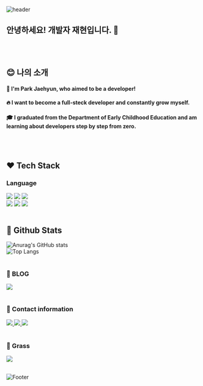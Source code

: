 ![header](https://capsule-render.vercel.app/api?type=waving&color=gradient&height=300&section=header&text=어%20서%20오%20세%20요&fontColor=ecf6fa&fontAlignY=50&animation=twinkling&fontSize=100)

## 안녕하세요! 개발자 재현입니다. 👋
<br/>
<br/>

<div>
  <!--Body-->
  
  ## :blush: 나의 소개
  #### :raising_hand: I'm Park Jaehyun, who aimed to be a developer!<br/>
  #### :fire: I want to become a full-steck developer and constantly grow myself.<br/>
  #### :mortar_board: I graduated from the Department of Early Childhood Education and am learning about developers step by step from zero.
  <br/>
  <br/>
  
  ## :hearts: Tech Stack
  ### Language
  <!--Python 앞으로 배울 것-->
  <img src="https://img.shields.io/badge/Python-3776AB?style=flat-square&logo=Python&logoColor=white"/>
  <!--JavaScript 앞으로 배울 것-->
  <img src="https://img.shields.io/badge/JavaScript-F7DF1E?style=flat-square&logo=JavaScript&logoColor=white"/>
  <!--HTML5 앞으로 배울 것-->
  <img src="https://img.shields.io/badge/HTML5-E34F26?style=flat-square&logo=HTML5&logoColor=white"/>
  <br/>
  <!--Flask 앞으로 배울 것-->
  <img src="https://img.shields.io/badge/FLASK-3BABC3?style=flat-square&logo=FLASK&logoColor=white"/>
  <!--Django 앞으로 배울 것-->
  <img src="https://img.shields.io/badge/Django-092E20?style=flat-square&logo=Django&logoColor=white"/>
  <!--FastAPI 앞으로 배울 것-->
  <img src="https://img.shields.io/badge/FastAPI-009688?style=flat-square&logo=FastAPI&logoColor=white"/>
  <br/>
  <br/>

  ## 🤔 Github Stats
  ![Anurag's GitHub stats](https://github-readme-stats.vercel.app/api?username=chdan-hub&show_icons=true&theme=radical)
  <br/>
  ![Top Langs](https://github-readme-stats.vercel.app/api/top-langs/?username=chdan-hub&layout=compact)
  <br/>
  <br/>
  
  ### :seedling: BLOG
  <!--Velog-->
  <a href="https://velog.io/@ksmii358/posts">
  <img src="https://img.shields.io/badge/Velog-20C997?style=flat-square&logo=Velog&logoColor=white"/>
    </a>
  <br/>
  <br/>
  
  ### :iphone: Contact information
  <!--Instagram-->
  <a href="https://www.instagram.com/m_u_nzzi/">
  <img src="https://img.shields.io/badge/Instagram-FF0069?style=flat-square&logo=Instagram&logoColor=white"/>
  </a>
  <!--Gmail-->
  <a href="https://accounts.google.com/SignOutOptions?hl=ko&continue=https://mail.google.com/mail&service=mail&ec=GBRAFw">
  <img src="https://img.shields.io/badge/Gmail-EA4335?style=flat-square&logo=Gmail&logoColor=white"/>
  </a>
  <!--Discord-->
  <img src="https://img.shields.io/badge/Discord-5865F2?style=flat-square&logo=Discord&logoColor=white"/>
  <br/>
  <br/>
  
  ### :hear_no_evil: Grass
  <img src="http://mazandi.herokuapp.com/api?handle={chdan-hub}&theme=warm"/>
  <br/>
  <br/>

</div>

![Footer](https://capsule-render.vercel.app/api?type=waving&color=gradient&height=300&section=footer&text=감%20사%20합%20니%20다&fontColor=ecf6fa&fontAlignY=50&animation=twinkling&fontSize=100)
<!--
**chdan-hub/chdan-hub** is a ✨ _special_ ✨ repository because its `README.md` (this file) appears on your GitHub profile.

Here are some ideas to get you started:

- 🔭 I’m currently working on ...
- 🌱 I’m currently learning ...
- 👯 I’m looking to collaborate on ...
- 🤔 I’m looking for help with ...
- 💬 Ask me about ...
- 📫 How to reach me: ...
- 😄 Pronouns: ...
- ⚡ Fun fact: ...
-->

